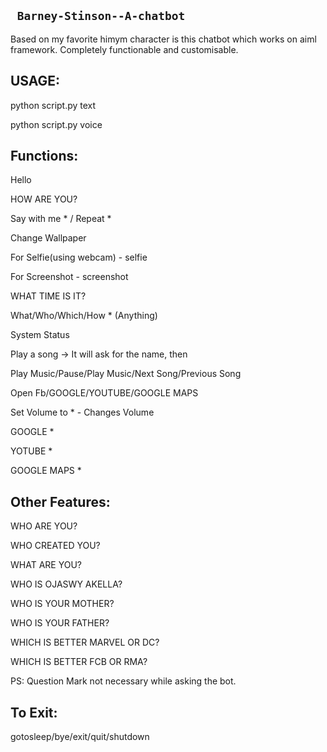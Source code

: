 ## ``` Barney-Stinson--A-chatbot``` 
Based on my favorite himym character is this chatbot which works on aiml framework. 
Completely functionable and customisable.
 
## USAGE:

python script.py text

python script.py voice


## Functions:

Hello

HOW ARE YOU?

Say with me * / Repeat *

Change Wallpaper

For Selfie(using webcam) - selfie

For Screenshot - screenshot

WHAT TIME IS IT?

What/Who/Which/How * (Anything)

System Status

Play a song -> It will ask for the name, then <name the song> 

Play Music/Pause/Play Music/Next Song/Previous Song

Open Fb/GOOGLE/YOUTUBE/GOOGLE MAPS 

Set Volume to * - Changes Volume

GOOGLE *

YOTUBE * 

GOOGLE MAPS *

## Other Features:

WHO ARE YOU?

WHO CREATED YOU?

WHAT ARE YOU?

WHO IS OJASWY AKELLA?

WHO IS YOUR MOTHER?

WHO IS YOUR FATHER?

WHICH IS BETTER MARVEL OR DC?

WHICH IS BETTER FCB OR RMA?




PS: Question Mark not necessary while asking the bot.

## To Exit:

gotosleep/bye/exit/quit/shutdown



